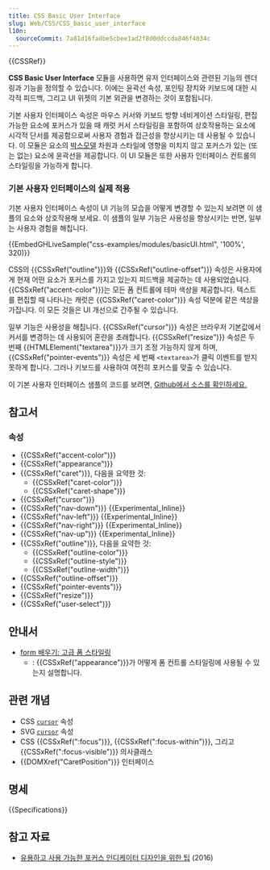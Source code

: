 ```yaml
---
title: CSS Basic User Interface
slug: Web/CSS/CSS_basic_user_interface
l10n:
  sourceCommit: 7a81d16fadbe5cbee1ad2f8d0ddccda846f4034c
---
```


{{CSSRef}}

**CSS Basic User Interface** 모듈을 사용하면 유저 인터페이스와 관련된 기능의 렌더링과 기능을 정의할 수 있습니다. 이에는 윤곽선 속성, 포인팅 장치와 키보드에 대한 시각적 피드백, 그리고 UI 위젯의 기본 외관을 변경하는 것이 포함됩니다.

기본 사용자 인터페이스 속성은 마우스 커서와 키보드 방향 네비게이션 스타일링, 편집 가능한 요소에 포커스가 있을 때 캐럿 커서 스타일링을 포함하여 상호작용하는 요소에 시각적 단서를 제공함으로써 사용자 경험과 접근성을 향상시키는 데 사용될 수 있습니다. 이 모듈은 요소의 [박스모델](/ko/docs/Learn/CSS/Building_blocks/The_box_model#what_is_the_css_box_model) 차원과 스타일에 영향을 미치지 않고 포커스가 있는 (또는 없는) 요소에 윤곽선을 제공합니다. 이 UI 모듈은 또한 사용자 인터페이스 컨트롤의 스타일링을 가능하게 합니다.

### 기본 사용자 인터페이스의 실제 적용

기본 사용자 인터페이스 속성이 UI 기능의 모습을 어떻게 변경할 수 있는지 보려면 이 샘플의 요소와 상호작용해 보세요. 이 샘플의 일부 기능은 사용성을 향상시키는 반면, 일부는 사용자 경험을 해칩니다.

{{EmbedGHLiveSample("css-examples/modules/basicUI.html", '100%', 320)}}

CSS의 {{CSSxRef("outline")}}와 {{CSSxRef("outline-offset")}} 속성은 사용자에게 현재 어떤 요소가 포커스를 가지고 있는지 피드백을 제공하는 데 사용되었습니다. {{CSSxRef("accent-color")}}는 모든 폼 컨트롤에 테마 색상을 제공합니다. 텍스트를 편집할 때 나타나는 캐럿은 {{CSSxRef("caret-color")}} 속성 덕분에 같은 색상을 가집니다. 이 모든 것들은 UI 개선으로 간주될 수 있습니다.

일부 기능은 사용성을 해칩니다. {{CSSxRef("cursor")}} 속성은 브라우저 기본값에서 커서를 변경하는 데 사용되어 혼란을 초래합니다. {{CSSxRef("resize")}} 속성은 두 번째 {{HTMLElement("textarea")}}가 크기 조정 가능하지 않게 하며, {{CSSxRef("pointer-events")}} 속성은 세 번째 `<textarea>`가 클릭 이벤트를 받지 못하게 합니다. 그러나 키보드를 사용하여 여전히 포커스를 맞출 수 있습니다.

이 기본 사용자 인터페이스 샘플의 코드를 보려면, [Github에서 소스를 확인하세요.](https://github.com/mdn/css-examples/blob/main/modules/basicUI.html)

## 참고서

### 속성

- {{CSSxRef("accent-color")}}
- {{CSSxRef("appearance")}}
- {{CSSxRef("caret")}}, 다음을 요약한 것:
  - {{CSSxRef("caret-color")}}
  - {{CSSxRef("caret-shape")}}
- {{CSSxRef("cursor")}}
- {{CSSxRef("nav-down")}} {{Experimental_Inline}}
- {{CSSxRef("nav-left")}} {{Experimental_Inline}}
- {{CSSxRef("nav-right")}} {{Experimental_Inline}}
- {{CSSxRef("nav-up")}} {{Experimental_Inline}}
- {{CSSxRef("outline")}}, 다음을 요약한 것:
  - {{CSSxRef("outline-color")}}
  - {{CSSxRef("outline-style")}}
  - {{CSSxRef("outline-width")}}
- {{CSSxRef("outline-offset")}}
- {{CSSxRef("pointer-events")}}
- {{CSSxRef("resize")}}
- {{CSSxRef("user-select")}}

## 안내서

- [form 배우기: 고급 폼 스타일링](/ko/docs/Learn/Forms/Advanced_form_styling)
  - : {{CSSxRef("appearance")}}가 어떻게 폼 컨트롤 스타일링에 사용될 수 있는지 설명합니다.

## 관련 개념

- CSS [`cursor`](/ko/docs/Web/CSS/cursor) 속성
- SVG [`cursor`](/ko/docs/Web/SVG/Attribute/cursor) 속성
- CSS {{CSSxRef(":focus")}}, {{CSSxRef(":focus-within")}}, 그리고 {{CSSxRef(":focus-visible")}} 의사클래스
- {{DOMXref("CaretPosition")}} 인터페이스

## 명세

{{Specifications}}

## 참고 자료

- [유용하고 사용 가능한 포커스 인디케이터 디자인을 위한 팁](https://www.deque.com/blog/give-site-focus-tips-designing-usable-focus-indicators/) (2016)

[박스모델]: /ko/docs/Learn/CSS/Building_blocks/The_box_model#what_is_the_css_box_model
[form 배우기: 고급 폼 스타일링]: /ko/docs/Learn/Forms/Advanced_form_styling